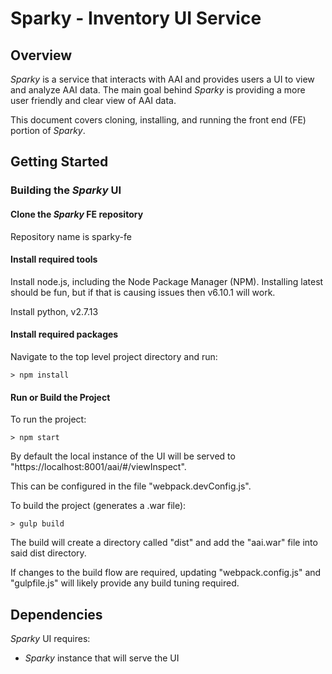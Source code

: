 # Sparky - Inventory UI Service

## Overview
_Sparky_ is a service that interacts with AAI and provides users a UI to view and analyze AAI data. The main goal behind _Sparky_ is providing a more user friendly and clear view of AAI data.

This document covers cloning, installing, and running the front end (FE) portion of _Sparky_.

## Getting Started

### Building the _Sparky_ UI

#### Clone the _Sparky_ FE repository

Repository name is sparky-fe

#### Install required tools

Install node.js, including the Node Package Manager (NPM). Installing latest should be fun, but if that is causing issues then v6.10.1 will work.

Install python, v2.7.13

#### Install required packages

Navigate to the top level project directory and run:

    > npm install

#### Run or Build the Project

To run the project:

    > npm start

By default the local instance of the UI will be served to "https://localhost:8001/aai/#/viewInspect".

This can be configured in the file "webpack.devConfig.js".

To build the project (generates a .war file):

    > gulp build
    
The build will create a directory called "dist" and add the "aai.war" file into said dist directory.

If changes to the build flow are required, updating "webpack.config.js" and "gulpfile.js" will likely provide any build tuning required.

## Dependencies

_Sparky_ UI requires:

- _Sparky_ instance that will serve the UI